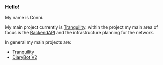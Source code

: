 ### Hello!
My name is Conni. 

My main project currently is [Tranquility](https://github.com/The-name-Tranquility-is-already-taken). 
within the project my main area of focus is the [BackendAPI](https://github.com/The-name-Tranquility-is-already-taken/TranquilityServerAPI) and the infrastructure planning for the network.

In general my main projects are:
- [Tranquility](https://github.com/The-name-Tranquility-is-already-taken)
- [DiaryBot V2](https://github.com/ConniBug/DiaryBot-V2)


<!--
**ConniTheKiwi/ConniTheKiwi** is a ✨ _special_ ✨ repository because its `README.md` (this file) appears on your GitHub profile.

Here are some ideas to get you started:

- 🔭 I’m currently working on ...
- 🌱 I’m currently learning ...
- 👯 I’m looking to collaborate on ...
- 🤔 I’m looking for help with ...
- 💬 Ask me about ...
- 📫 How to reach me: ...
- 😄 Pronouns: ...
- ⚡ Fun fact: ...
-->
